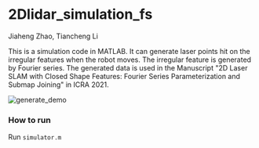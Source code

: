# 2Dlidar_simulation_fs

Jiaheng Zhao, Tiancheng Li



This is a simulation code in MATLAB. It can generate laser points hit on the irregular features when the robot moves. The irregular feature is generated by Fourier series.  The generated data is used in the Manuscript "2D Laser SLAM with Closed Shape Features: Fourier Series Parameterization and Submap Joining" in ICRA 2021.

![generate_demo](generate_demo.gif)

### How to run

Run `simulator.m`





